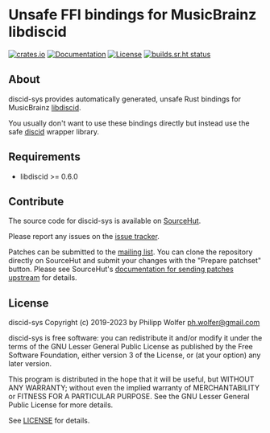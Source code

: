 # Unsafe FFI bindings for MusicBrainz libdiscid
[![crates.io](https://img.shields.io/crates/v/discid-sys.svg)](https://crates.io/crates/discid-sys)
[![Documentation](https://docs.rs/discid-sys/badge.svg)](https://docs.rs/discid-sys)
[![License](https://img.shields.io/crates/l/discid-sys.svg)](https://crates.io/crates/discid-sys)
[![builds.sr.ht status](https://builds.sr.ht/~phw/rust-discid-sys/commits/main/.svg)](https://builds.sr.ht/~phw/rust-discid-sys/commits/main/?)

## About
discid-sys provides automatically generated, unsafe Rust bindings for
MusicBrainz [libdiscid](http://musicbrainz.org/doc/libdiscid).

You usually don't want to use these bindings directly but instead use the
safe [discid](https://crates.io/crates/discid) wrapper library.

## Requirements
- libdiscid >= 0.6.0

## Contribute
The source code for discid-sys is available on
[SourceHut](https://git.sr.ht/~phw/rust-discid-sys).

Please report any issues on the
[issue tracker](https://todo.sr.ht/~phw/discid-bindings).

Patches can be submitted to the [mailing list](https://lists.sr.ht/~phw/musicbrainz).
You can clone the repository directly on SourceHut and submit your changes
with the "Prepare patchset" button. Please see SourceHut's
[documentation for sending patches upstream](https://man.sr.ht/git.sr.ht/#sending-patches-upstream)
for details.

## License
discid-sys Copyright (c) 2019-2023 by Philipp Wolfer <ph.wolfer@gmail.com>

discid-sys is free software: you can redistribute it and/or modify
it under the terms of the GNU Lesser General Public License as published by
the Free Software Foundation, either version 3 of the License, or
(at your option) any later version.

This program is distributed in the hope that it will be useful,
but WITHOUT ANY WARRANTY; without even the implied warranty of
MERCHANTABILITY or FITNESS FOR A PARTICULAR PURPOSE.  See the
GNU Lesser General Public License for more details.

See [LICENSE](./LICENSE) for details.
